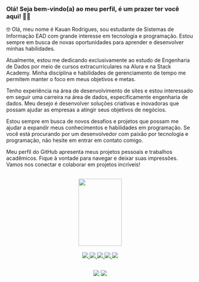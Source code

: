 ### Olá! Seja bem-vindo(a) ao meu perfil, é um prazer ter você aqui! 🤝🤙

🤓 Olá, meu nome é Kauan Rodrigues, sou estudante de Sistemas de Informação EAD com grande interesse em tecnologia e programação. Estou sempre em busca de novas oportunidades para aprender e desenvolver minhas habilidades.

Atualmente, estou me dedicando exclusivamente ao estudo de Engenharia de Dados por meio de cursos extracurriculares na Alura e na Stack Academy. Minha disciplina e habilidades de gerenciamento de tempo me permitem manter o foco em meus objetivos e metas.

Tenho experiência na área de desenvolvimento de sites e estou interessado em seguir uma carreira na área de dados, especificamente engenharia de dados. Meu desejo é desenvolver soluções criativas e inovadoras que possam ajudar as empresas a atingir seus objetivos de negócios.

Estou sempre em busca de novos desafios e projetos que possam me ajudar a expandir meus conhecimentos e habilidades em programação. Se você está procurando por um desenvolvedor com paixão por tecnologia e programação, não hesite em entrar em contato comigo.

Meu perfil do GitHub apresenta meus projetos pessoais e trabalhos acadêmicos. Fique à vontade para navegar e deixar suas impressões. Vamos nos conectar e colaborar em projetos incríveis!

##

<div align="center">
  <a href="https://github.com/kauanrod">
  <img height="180em" width="48%" src="https://github-readme-stats.vercel.app/api/top-langs/?username=kauanrod&layout=compact&langs_count=16&theme=dracula"/>
</div>

<br>
  
<div align="center">
    <img src="https://img.shields.io/badge/TypeScript-007ACC?style=for-the-badge&logo=typescript&logoColor=white" />
    <img src="https://img.shields.io/badge/Angular-DD0031?style=for-the-badge&logo=angular&logoColor=white" />
    <img src="https://img.shields.io/badge/PHP-777BB4?style=for-the-badge&logo=php&logoColor=white" />
    <img src="https://img.shields.io/badge/Java-ED8B00?style=for-the-badge&logo=openjdk&logoColor=white" />
    <img src="https://img.shields.io/badge/MySQL-00000F?style=for-the-badge&logo=mysql&logoColor=white" />
</div>

##

<div align="center">
  <a href="https://www.linkedin.com/in/kauanrod" target="_blank"><img src="https://img.shields.io/badge/LinkedIn-0077B5?style=for-the-badge&logo=linkedin&logoColor=white"/></a>
  <a href="mailto:kauanrod@hotmail.com" target="_blank"><img src="https://img.shields.io/badge/Microsoft_Outlook-0078D4?style=for-the-badge&logo=microsoft-outlook&logoColor=white"/></a>
  
</div>
